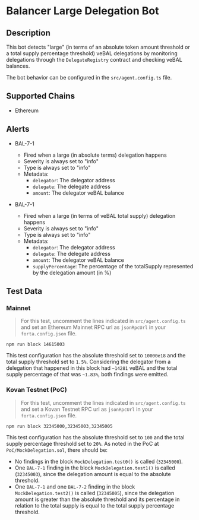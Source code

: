 # Balancer Large Delegation Bot

## Description

This bot detects "large" (in terms of an absolute token amount threshold or a total supply percentage threshold) veBAL
delegations by monitoring delegations through the `DelegateRegistry` contract and checking veBAL balances.

The bot behavior can be configured in the `src/agent.config.ts` file.

## Supported Chains

- Ethereum

## Alerts

- BAL-7-1
  - Fired when a large (in absolute terms) delegation happens
  - Severity is always set to "info"
  - Type is always set to "info"
  - Metadata:
    - `delegator`: The delegator address
    - `delegate`: The delegate address
    - `amount`: The delegator veBAL balance

- BAL-7-1
  - Fired when a large (in terms of veBAL total supply) delegation happens
  - Severity is always set to "info"
  - Type is always set to "info"
  - Metadata:
    - `delegator`: The delegator address
    - `delegate`: The delegate address
    - `amount`: The delegator veBAL balance
    - `supplyPercentage`: The percentage of the totalSupply represented by the delegation amount (in %)

## Test Data

### Mainnet

> For this test, uncomment the lines indicated in `src/agent.config.ts` and set an Ethereum Mainnet RPC url as
`jsonRpcUrl` in your `forta.config.json` file.

```
npm run block 14615003
```

This test configuration has the absolute threshold set to `10000e18` and the total supply threshold set to `1.5%`. Considering the delegator from a delegation that happened in this block had `~14281` veBAL and the total supply percentage of that was `~1.83%`, both findings were emitted.

### Kovan Testnet (PoC)

> For this test, uncomment the lines indicated in `src/agent.config.ts` and set a Kovan Testnet RPC url as `jsonRpcUrl`
in your `forta.config.json` file.

```
npm run block 32345000,32345003,32345005
```

This test configuration has the absolute threshold set to `100` and the total supply percentage threshold set to `20%`. As noted in the PoC at `PoC/MockDelegation.sol`, there should be:
- No findings in the block `MockDelegation.test0()` is called (`32345000`).
- One `BAL-7-1` finding in the block `MockDelegation.test1()` is called (`32345003`), since the delegation amount is equal to the absolute threshold.
- One `BAL-7-1` and one `BAL-7-2` finding in the block `MockDelegation.test2()` is called (`32345005`), since the delegation amount is greater than the absolute threshold and its percentage in relation to the total supply is equal to the total supply percentage threshold.
